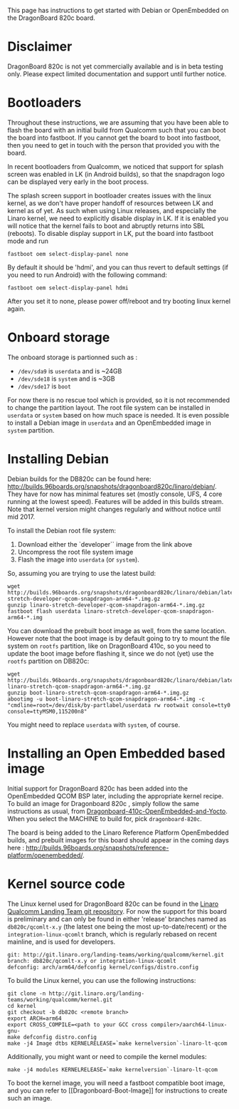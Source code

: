 This page has instructions to get started with Debian or OpenEmbedded on the DragonBoard 820c board.

# Disclaimer 
DragonBoard 820c is not yet commercially available and is in beta testing only. Please expect limited documentation and support until further notice.

# Bootloaders

Throughout these instructions, we are assuming that you have been able to flash the board with an initial build from Qualcomm such that you can boot the board into fastboot. If you cannot get the board to boot into fastboot, then you need to get in touch with the person that provided you with the board.

In recent bootloaders from Qualcomm, we noticed that support for splash screen was enabled in LK (in Android builds), so that the snapdragon logo can be displayed very early in the boot process.

The splash screen support in bootloader creates issues with the linux kernel, as we don't have proper handoff of resources between LK and kernel as of yet. As such when using Linux releases, and especially the Linaro kernel, we need to explicitly disable display in LK. If it is enabled you will notice that the kernel fails to boot and abruptly returns into SBL (reboots). To disable display support in LK, put the board into fastboot mode and run

    fastboot oem select-display-panel none

By default it should be 'hdmi', and you can thus revert to default settings (if you need to run Android) with the following command:

    fastboot oem select-display-panel hdmi

After you set it to none, please power off/reboot and try booting linux kernel again.

# Onboard storage

The onboard storage is partionned such as : 

* `/dev/sda9` is `userdata` and is ~24GB
* `/dev/sde18` is `system` and is ~3GB
* `/dev/sde17` is `boot`

For now there is no rescue tool which is provided, so it is not recommended to change the partition layout. The root file system can be installed in `userdata` or `system` based on how much space is needed. It is even possible to install a Debian image in `userdata` and an OpenEmbedded image in `system` partition.

# Installing Debian

Debian builds for the DB820c can be found here: http://builds.96boards.org/snapshots/dragonboard820c/linaro/debian/. They have for now has minimal features set (mostly console, UFS, 4 core running at the lowest speed). Features will be added in this builds stream. Note that kernel version might changes regularly and without notice until mid 2017.

To install the Debian root file system:

1. Download either the `developer`` image from the link above
1. Uncompress the root file system image
1. Flash the image into `userdata` (or `system`).

So, assuming you are trying to use the latest build:

    wget http://builds.96boards.org/snapshots/dragonboard820c/linaro/debian/latest/linaro-stretch-developer-qcom-snapdragon-arm64-*.img.gz
    gunzip linaro-stretch-developer-qcom-snapdragon-arm64-*.img.gz
    fastboot flash userdata linaro-stretch-developer-qcom-snapdragon-arm64-*.img

You can download the prebuilt boot image as well, from the same location. However note that the boot image is by default going to try to mount the file system on `rootfs` partition, like on DragonBoard 410c, so you need to update the boot image before flashing it, since we do not (yet) use the `rootfs` partition on DB820c:

    wget http://builds.96boards.org/snapshots/dragonboard820c/linaro/debian/latest/boot-linaro-stretch-qcom-snapdragon-arm64-*.img.gz
    gunzip boot-linaro-stretch-qcom-snapdragon-arm64-*.img.gz
    abootimg -u boot-linaro-stretch-qcom-snapdragon-arm64-*.img -c "cmdline=root=/dev/disk/by-partlabel/userdata rw rootwait console=tty0 console=ttyMSM0,115200n8"

You might need to replace `userdata` with `system`, of course.

# Installing an Open Embedded based image

Initial support for DragonBoard 820c has been added into the OpenEmbedded QCOM BSP later, including the appropriate kernel recipe. To build an image for Dragonboard 820c , simply follow the same instructions as usual, from [Dragonboard-410c-OpenEmbedded-and-Yocto](https://github.com/Linaro/documentation/blob/master/Reference-Platform/CECommon/OE.md). When you select the MACHINE to build for, pick `dragonboard-820c`.

The board is being added to the Linaro Reference Platform OpenEmbedded builds, and prebuilt images for this board should appear in the coming days here : http://builds.96boards.org/snapshots/reference-platform/openembedded/.

# Kernel source code

The Linux kernel used for DragonBoard 820c can be found in the [Linaro Qualcomm Landing Team git repository](https://git.linaro.org/landing-teams/working/qualcomm/kernel.git). For now the support for this board is preliminary and can only be found in either 'release' branches named as `db820c/qcomlt-x.y` (the latest one being the most up-to-date/recent) or the `integration-linux-qcomlt` branch, which is regularly rebased on recent mainline, and is used for developers.

    git: http://git.linaro.org/landing-teams/working/qualcomm/kernel.git
    branch: db820c/qcomlt-x.y or integration-linux-qcomlt
    defconfig: arch/arm64/defconfig kernel/configs/distro.config

To build the Linux kernel, you can use the following instructions:

    git clone -n http://git.linaro.org/landing-teams/working/qualcomm/kernel.git
    cd kernel
    git checkout -b db820c <remote branch>
    export ARCH=arm64
    export CROSS_COMPILE=<path to your GCC cross compiler>/aarch64-linux-gnu-
    make defconfig distro.config
    make -j4 Image dtbs KERNELRELEASE=`make kernelversion`-linaro-lt-qcom

Additionally, you might want or need to compile the kernel modules:

    make -j4 modules KERNELRELEASE=`make kernelversion`-linaro-lt-qcom

To boot the kernel image, you will need a fastboot compatible boot image, and you can refer to [[Dragonboard-Boot-Image]] for instructions to create such an image.